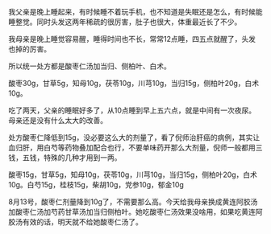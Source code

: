 我父亲是晚上睡起来，有时候睡不着玩手机，也不知道是失眠还是怎么，有时候能睡整觉。同时头发这两年稀疏的很厉害，肚子也很大，体重最近长了不少。

我母亲是晚上睡觉容易醒，睡得时间也不长，常常12点睡，四五点就醒了，头发也掉的厉害。

所以统一处方都是酸枣仁汤加当归、侧柏叶、白术。

酸枣30g，甘草5g，知母10g，茯苓10g，川芎10g，当归15g，侧柏叶20g，白术10g。

吃了两天，父亲的睡眠好多了，从10点睡到早上五六点，就是中间有一次夜尿。母亲还是没有什么太大的改善。

处方酸枣仁降低到15g，没必要这么大的剂量了，看了倪师治肝癌的病例，其实让血归肝，用白芍等药物叠加配合也行，不要单味药开那么大剂量，倪师一般都用三钱，五钱，特殊的几种才用到一两。

酸枣15g，甘草5g，知母10g，茯苓10g，川芎10g，当归15g，侧柏叶20g，白术10g。白芍15g，桂枝15g，柴胡10g，党参10g，郁金10g

8月13号，酸枣仁剂量降到10g了，不需要那么高。今天给我母亲换成黄连阿胶汤加酸枣仁汤加芍药甘草汤加当归侧柏叶。她吃酸枣仁汤效果没啥用，如果吃黄连阿胶汤有效的话，明天就不给她酸枣仁汤了。
